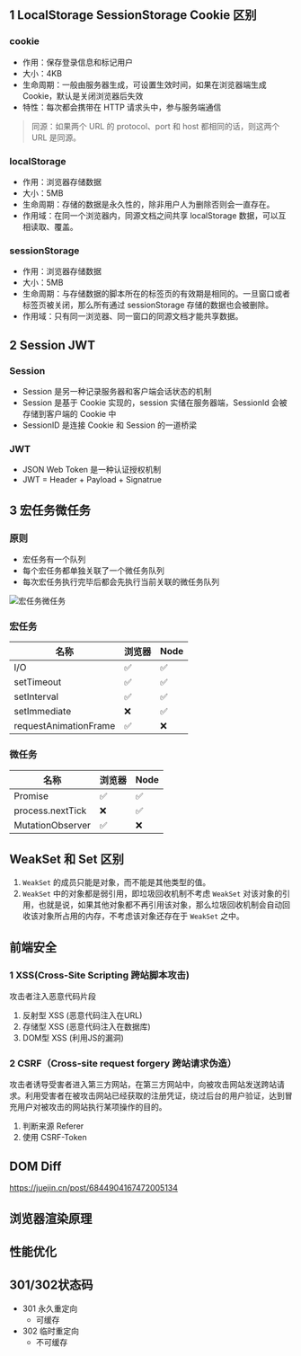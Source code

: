 ## 1 LocalStorage SessionStorage Cookie 区别

### cookie

- 作用：保存登录信息和标记用户
- 大小：4KB
- 生命周期：一般由服务器生成，可设置生效时间，如果在浏览器端生成 Cookie，默认是关闭浏览器后失效
- 特性：每次都会携带在 HTTP 请求头中，参与服务端通信

> 同源：如果两个 URL 的 protocol、port 和 host 都相同的话，则这两个 URL 是同源。

### localStorage

- 作用：浏览器存储数据
- 大小：5MB
- 生命周期：存储的数据是永久性的，除非用户人为删除否则会一直存在。
- 作用域：在同一个浏览器内，同源文档之间共享 localStorage 数据，可以互相读取、覆盖。

### sessionStorage

- 作用：浏览器存储数据
- 大小：5MB
- 生命周期：与存储数据的脚本所在的标签页的有效期是相同的。一旦窗口或者标签页被关闭，那么所有通过 sessionStorage 存储的数据也会被删除。
- 作用域：只有同一浏览器、同一窗口的同源文档才能共享数据。

## 2 Session JWT

### Session

- Session 是另一种记录服务器和客户端会话状态的机制
- Session 是基于 Cookie 实现的，session 实储在服务器端，SessionId 会被存储到客户端的 Cookie 中
- SessionID 是连接 Cookie 和 Session 的一道桥梁

### JWT

- JSON Web Token 是一种认证授权机制
- JWT = Header + Payload + Signatrue

## 3 宏任务微任务

### 原则

- 宏任务有一个队列
- 每个宏任务都单独关联了一个微任务队列
- 每次宏任务执行完毕后都会先执行当前关联的微任务队列

![宏任务微任务](https://pic2.zhimg.com/80/v2-e6dd78c74cb671dd9408c2273308a265_1440w.jpg)

### 宏任务

| 名称                  | 浏览器 | Node |
| --------------------- | ------ | ---- |
| I/O                   | ✅      | ✅    |
| setTimeout            | ✅      | ✅    |
| setInterval           | ✅      | ✅    |
| setImmediate          | ❌      | ✅    |
| requestAnimationFrame | ✅      | ❌    |

### 微任务

| 名称             | 浏览器 | Node |
| ---------------- | ------ | ---- |
| Promise          | ✅      | ✅    |
| process.nextTick | ❌      | ✅    |
| MutationObserver | ✅      | ❌    |

## WeakSet 和 Set 区别

1. `WeakSet` 的成员只能是对象，而不能是其他类型的值。
2. `WeakSet` 中的对象都是弱引用，即垃圾回收机制不考虑 `WeakSet` 对该对象的引用，也就是说，如果其他对象都不再引用该对象，那么垃圾回收机制会自动回收该对象所占用的内存，不考虑该对象还存在于 `WeakSet` 之中。

## 前端安全
### 1 XSS(Cross-Site Scripting 跨站脚本攻击)
攻击者注入恶意代码片段
1. 反射型 XSS (恶意代码注入在URL)
2. 存储型 XSS (恶意代码注入在数据库) 
3. DOM型 XSS (利用JS的漏洞)
### 2 CSRF（Cross-site request forgery 跨站请求伪造）
攻击者诱导受害者进入第三方网站，在第三方网站中，向被攻击网站发送跨站请求。利用受害者在被攻击网站已经获取的注册凭证，绕过后台的用户验证，达到冒充用户对被攻击的网站执行某项操作的目的。
1. 判断来源 Referer
2. 使用 CSRF-Token

## DOM Diff
https://juejin.cn/post/6844904167472005134

## 浏览器渲染原理
## 性能优化

## 301/302状态码
- 301 永久重定向
  - 可缓存
- 302 临时重定向
  - 不可缓存